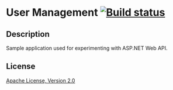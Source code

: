 User Management [![Build status](https://ci.appveyor.com/api/projects/status/1jb95ok0byly5e56/branch/master?svg=true)](https://ci.appveyor.com/project/satrapu/user-management/branch/master)
========================

Description
-
Sample application used for experimenting with ASP.NET Web API.

License
-
[Apache License, Version 2.0](http://www.apache.org/licenses/LICENSE-2.0.html)
